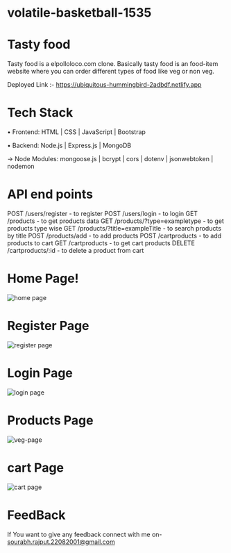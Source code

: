 # volatile-basketball-1535
# Tasty food 

Tasty food is a elpolloloco.com clone. Basically tasty food is an food-item website where you can order different types of food like veg or non veg.

Deployed Link :- https://ubiquitous-hummingbird-2adbdf.netlify.app



# Tech Stack

• Frontend: HTML | CSS | JavaScript | Bootstrap

• Backend: Node.js | Express.js | MongoDB

→ Node Modules: mongoose.js | bcrypt | cors | dotenv | jsonwebtoken | nodemon

# API end points
POST /users/register - to register
POST /users/login - to login
GET /products - to get products data
GET /products/?type=exampletype - to get products type wise 
GET /products/?title=exampleTitle - to search products by title
POST /products/add - to add products
POST /cartproducts - to add products to cart
GET /cartproducts - to get cart products
DELETE /cartproducts/:id - to delete a product from cart

# Home Page!

![home page](https://user-images.githubusercontent.com/112754483/221481968-e4b00a45-f01f-4846-86a4-257c08a3d5bd.jpeg)

# Register Page
![register page](https://user-images.githubusercontent.com/112754483/221482508-f67d7d82-a1af-49a5-9ba9-0f4b5c8dc820.jpeg)

# Login Page
![login page](https://user-images.githubusercontent.com/112754483/221483045-230f5430-9445-4745-a730-39494052669a.jpeg)

# Products Page
![veg-page](https://user-images.githubusercontent.com/112754483/221482376-590bb519-e001-4bc9-ad34-f38a4f8f23fa.jpeg)


# cart Page
![cart page](https://user-images.githubusercontent.com/112754483/221482259-df64ac1c-4160-4cf8-a5df-803ebabb824f.jpeg)

# FeedBack
If You want to give any feedback connect with me on- sourabh.rajput.22082001@gmail.com
